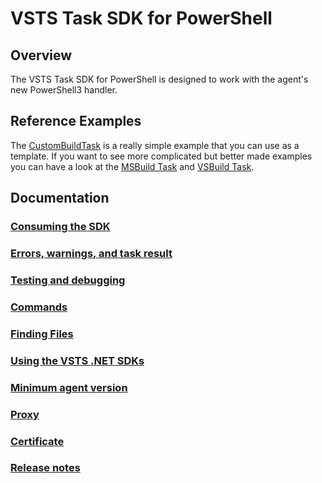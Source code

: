 # VSTS Task SDK for PowerShell

## Overview
The VSTS Task SDK for PowerShell is designed to work with the agent's new PowerShell3 handler. 

## Reference Examples

The [CustomBuildTask](https://github.com/Angr1st/CustomBuildTask) is a really simple example that you can use as a template.
If you want to see more complicated but better made examples you can have a look at the [MSBuild Task](https://github.com/Microsoft/vsts-tasks/blob/master/Tasks/MSBuildV1/MSBuild.ps1) and [VSBuild Task](https://github.com/Microsoft/vsts-tasks/blob/master/Tasks/VSBuildV1/VSBuild.ps1).

## Documentation

### [Consuming the SDK](Consuming.md)
### [Errors, warnings, and task result](ErrorsWarningsAndTaskResult.md)
### [Testing and debugging](TestingAndDebugging.md)
### [Commands](Commands.md)
### [Finding Files](FindingFiles.md)
### [Using the VSTS .NET SDKs](UsingOM.md)
### [Minimum agent version](../../node/docs/minagent.md)
### [Proxy](../../node/docs/proxy.md)
### [Certificate](../../node/docs/cert.md)
### [Release notes](ReleaseNotes.md)
